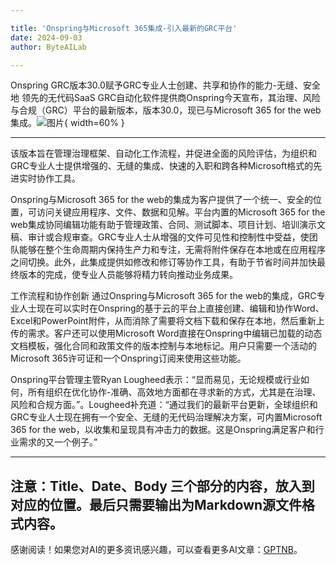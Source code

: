 ```yaml
---

title: 'Onspring与Microsoft 365集成-引入最新的GRC平台'
date: 2024-09-03
author: ByteAILab

---
```


Onspring GRC版本30.0赋予GRC专业人士创建、共享和协作的能力-无缝、安全地
领先的无代码SaaS GRC自动化软件提供商Onspring今天宣布，其治理、风险与合规（GRC）平台的最新版本，版本30.0，现已与Microsoft 365 for the web集成。![图片](https://ai-techpark.com/wp-content/uploads/2024/09/Onspring-960x540.jpg){ width=60% }

---
该版本旨在管理治理框架、自动化工作流程，并促进全面的风险评估，为组织和GRC专业人士提供增强的、无缝的集成、快速的入职和跨各种Microsoft格式的先进实时协作工具。

Onspring与Microsoft 365 for the web的集成为客户提供了一个统一、安全的位置，可访问关键应用程序、文件、数据和见解。平台内置的Microsoft 365 for the web集成协同编辑功能有助于管理政策、合同、测试脚本、项目计划、培训演示文稿、审计或合规审查。GRC专业人士从增强的文件可见性和控制性中受益，使团队能够在整个生命周期内保持生产力和专注，无需将附件保存在本地或在应用程序之间切换。此外，此集成提供如修改和修订等协作工具，有助于节省时间并加快最终版本的完成，使专业人员能够将精力转向推动业务成果。

工作流程和协作创新
通过Onspring与Microsoft 365 for the web的集成，GRC专业人士现在可以实时在Onspring的基于云的平台上直接创建、编辑和协作Word、Excel和PowerPoint附件，从而消除了需要将文档下载和保存在本地，然后重新上传的需求。客户还可以使用Microsoft Word直接在Onspring中编辑已加载的动态文档模板，强化合同和政策文件的版本控制与本地标记。用户只需要一个活动的Microsoft 365许可证和一个Onspring订阅来使用这些功能。

Onspring平台管理主管Ryan Lougheed表示：“显而易见，无论规模或行业如何，所有组织在优化协作-准确、高效地方面都在寻求新的方式，尤其是在治理、风险和合规方面。”。Lougheed补充道：“通过我们的最新平台更新，全球组织和GRC专业人士现在拥有一个安全、无缝的无代码治理解决方案，可内置Microsoft 365 for the web，以收集和呈现具有冲击力的数据。这是Onspring满足客户和行业需求的又一个例子。”

---

注意：Title、Date、Body 三个部分的内容，放入到对应的位置。最后只需要输出为Markdown源文件格式内容。
---
感谢阅读！如果您对AI的更多资讯感兴趣，可以查看更多AI文章：[GPTNB](https://gptnb.com)。